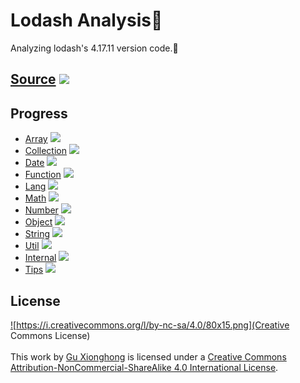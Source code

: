 # Lodash Analysis🤠

Analyzing lodash's 4.17.11 version code.🚀

## [Source](https://github.com/gu-xionghong/lodash) ![](https://img.shields.io/badge/version-4.17.11-green.svg)

## Progress

- [Array](./Array/) ![](https://img.shields.io/badge/progress-0/66-red.svg)
- [Collection](./Collection/) ![](https://img.shields.io/badge/progress-0/16-red.svg)
- [Date](./Date/) ![](https://img.shields.io/badge/progress-0/1-red.svg)
- [Function](./Function/) ![](https://img.shields.io/badge/progress-0/11-red.svg)
- [Lang](./Lang/) ![](https://img.shields.io/badge/progress-2/51-red.svg)
- [Math](./Math/) ![](https://img.shields.io/badge/progress-4/14-red.svg)
- [Number](./Number/) ![](https://img.shields.io/badge/progress-0/3-red.svg)
- [Object](./Object/) ![](https://img.shields.io/badge/progress-0/37-red.svg)
- [String](./String/) ![](https://img.shields.io/badge/progress-0/27-red.svg)
- [Util](./Util/) ![](https://img.shields.io/badge/progress-0/22-red.svg)
- [Internal](./Internal/) ![](https://img.shields.io/badge/progress-4/143-red.svg)
- [Tips](./Tips/) ![](https://img.shields.io/badge/progress-1/1-green.svg)

## License

<a rel="license" href="http://creativecommons.org/licenses/by-nc-sa/4.0/">![https://i.creativecommons.org/l/by-nc-sa/4.0/80x15.png](Creative Commons License)</a>  
<br />
This work by <a xmlns:cc="http://creativecommons.org/ns#" href="https://github.com/gu-xionghong" property="cc:attributionName" rel="cc:attributionURL">Gu Xionghong</a> is licensed under a <a rel="license" href="http://creativecommons.org/licenses/by-nc-sa/4.0/">Creative Commons Attribution-NonCommercial-ShareAlike 4.0 International License</a>.

